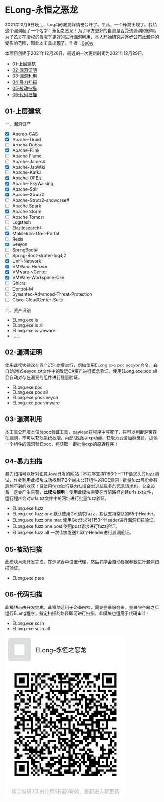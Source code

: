 # ELong-永恒之恶龙

2021年12月9日晚上，Log4j的漏洞详情被公开了。至此，一个神洞出现了。我给这个漏洞起了一个名字：永恒之恶龙！为了甲方更好的自测是否受该漏洞的影响，为了乙方在授权的情况下更好的进行漏洞利用，本人开始研究并逐步公布此漏洞的受影响范围，因此本工具出现了。作者：[0e0w](https://github.com/0e0w)

本项目创建于2021年12月26日，最近的一次更新时间为2021年12月29日。

- [01-上层建筑](https://github.com/Goqi/ELong#01-%E4%B8%8A%E5%B1%82%E5%BB%BA%E7%AD%91)
- [02-漏洞证明](https://github.com/Goqi/ELong#02-%E6%BC%8F%E6%B4%9E%E8%AF%81%E6%98%8E)
- [03-漏洞利用](https://github.com/Goqi/ELong#03-%E6%BC%8F%E6%B4%9E%E5%88%A9%E7%94%A8)
- [04-暴力扫描](https://github.com/Goqi/ELong#04-%E6%9A%B4%E5%8A%9B%E6%89%AB%E6%8F%8F)
- [05-被动扫描](https://github.com/Goqi/ELong#05-%E8%A2%AB%E5%8A%A8%E6%89%AB%E6%8F%8F)
- [06-代码扫描](https://github.com/Goqi/ELong#06-%E4%BB%A3%E7%A0%81%E6%89%AB%E6%8F%8F)

## 01-上层建筑

一、漏洞资产
- [x] Apereo-CAS
- [x] Apache-Druid
- [ ] Apache Dubbo
- [x] Apache-Flink
- [ ] Apache Flume
- [ ] Apache-James#
- [x] Apache-JspWiki
- [ ] Apache-Kafka
- [x] Apache-OFBiz
- [x] Apache-SkyWalking
- [x] Apache-Solr
- [x] Apache-Struts2
- [ ] Apache-Struts2-showcase#
- [ ] Apache Spark
- [x] Apache Storm
- [ ] Apache Tomcat
- [ ] Logstash
- [ ] Elasticsearch#
- [x] MobileIron-User-Portal
- [ ] Redis
- [x] Seeyon
- [ ] SpringBoot#
- [ ] Spring-Boot-strater-log4j2
- [x] Unifi-Network
- [x] VMWare-Horizon
- [x] VMware-vCenter
- [x] VMWare-Workspace-One
- [ ] Ghidra
- [ ] Control-M
- [ ] Symantec-Advanced-Threat-Protection
- [ ] Cisco-CloudCenter-Suite

二、资产识别

- ELong.exe is
- ELong.exe is all
- ELong.exe is vmware
- ......

## 02-漏洞证明

使用此模块建议在资产识别之后进行，例如使用ELong.exe poc seeyon命令，会自动对isSeeyon.txt文件中的致远OA资产进行概念验证。使用ELong.exe poc all 会自动对存在漏洞的组件进行批量验证。

- ELong.exe poc
- ELong.exe poc all
- ELong.exe poc seeyon
- ELong.exe poc vmware

## 03-漏洞利用

本工具公开版本仅为poc验证工具，payload在程序中写死了，只可以判断是否存在漏洞，不可以获取系统权限。内部版提供exp功能，获取方式请加群反馈，提供一个组件的漏洞验证poc，将获取一键批量exp的原版程序！

## 04-暴力扫描

暴力扫描可以针对任意Java开发的网站！本程序支持1153个HTTP请求头的fuzz测试，作者利用此模块成功找到了2个尚未公开组件的RCE漏洞！批量fuzz可能会有意想不到的收获！但使用fuzz进行暴力扫描会发送超级多的恶意请求包，安全设备一定会产生告警，**此模块慎用**！使用此模块需要在当前路径创建urls.txt文件，运行程序会对urls.txt文件中的网址进行批量fuzz验证。

- ELong.exe fuzz
- ELong.exe fuzz one 默认使用Get请求fuzz，默认支持常见的65个Header。
- ELong.exe fuzz one max 使用Get请求对1153个Header进行漏洞扫描验证。
- ELong.exe fuzz one post 使用post请求进行fuzz验证。
- ELong.exe fuzz all 一次请求发送1153个Header进行漏洞验证。

## 05-被动扫描

此模块尚未开发完成。在浏览器中设置代理，然后程序会自动根据参数进行漏洞扫描验证。

- ELong.exe pass 

## 06-代码扫描

此模块尚未开发完成。此模块适用于企业自检，需要登录服务器。登录服务器之后运行ELong程序，指定扫描的路径即可进行扫描。此模块也适用于代码审计！

- ELong.exe scan
- ELong.exe scan all

![](TEMP/wx.png)